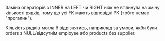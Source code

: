 Заміна операторів з INNER на LEFT чи RIGHT ніяк не вплинула на зміну кількості рядків, тому що усі FK мають відповідні PK (тобто немає "прогалин"). 

Кількість рядків могла б відрізнятись, наприклад за умови, якби були orders з NULL/відсутнім employee або products без supplier.
